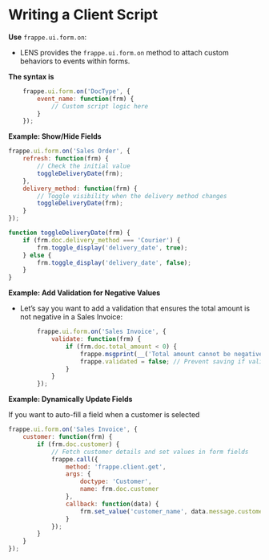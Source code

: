 # Writing a Client Script

**Use** `frappe.ui.form.on`:

-   LENS provides the `frappe.ui.form.on` method to attach custom behaviors to events within forms.

**The syntax is**
```javascript
    frappe.ui.form.on('DocType', {
        event_name: function(frm) {
            // Custom script logic here
        }
    });
```
**Example: Show/Hide Fields**

```javascript
frappe.ui.form.on('Sales Order', {
    refresh: function(frm) {
        // Check the initial value
        toggleDeliveryDate(frm);
    },
    delivery_method: function(frm) {
        // Toggle visibility when the delivery method changes
        toggleDeliveryDate(frm);
    }
});

function toggleDeliveryDate(frm) {
    if (frm.doc.delivery_method === 'Courier') {
        frm.toggle_display('delivery_date', true);
    } else {
        frm.toggle_display('delivery_date', false);
    }
}
```

**Example: Add Validation for Negative Values**

-   Let’s say you want to add a validation that ensures the total amount is not negative in a Sales Invoice:
```javascript
        frappe.ui.form.on('Sales Invoice', {
            validate: function(frm) {
                if (frm.doc.total_amount < 0) {
                    frappe.msgprint(__('Total amount cannot be negative'));
                    frappe.validated = false; // Prevent saving if validation fails
                }
            }
        });
  ```

 

**Example: Dynamically Update Fields**

If you want to auto-fill a field when a customer is selected

``` javascript
frappe.ui.form.on('Sales Invoice', {
    customer: function(frm) {
        if (frm.doc.customer) {
            // Fetch customer details and set values in form fields
            frappe.call({
                method: 'frappe.client.get',
                args: {
                    doctype: 'Customer',
                    name: frm.doc.customer
                },
                callback: function(data) {
                    frm.set_value('customer_name', data.message.customer_name);
                }
            });
        }
    }
});
```




<!--stackedit_data:
eyJoaXN0b3J5IjpbMzIxMjQyNTc5LC0xNjgyODE1OTIxLC0xND
c1NDYyMzI3LC0xNTUwMjEwNTY5LDE1ODg0NDc1OSw3MzA5OTgx
MTZdfQ==
-->